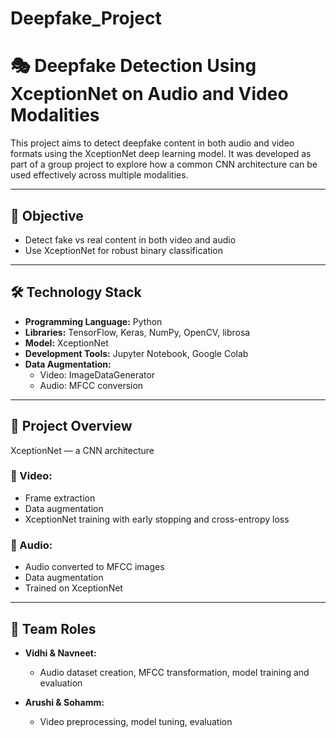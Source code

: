 # Deepfake_Project
# 🎭 Deepfake Detection Using XceptionNet on Audio and Video Modalities
This project aims to detect deepfake content in both audio and video formats using the XceptionNet deep learning model. It was developed as part of a group project to explore how a common CNN architecture can be used effectively across multiple modalities.

---

## 📌 Objective
- Detect fake vs real content in both video and audio
- Use XceptionNet for robust binary classification

---

## 🛠️ Technology Stack
- **Programming Language:** Python  
- **Libraries:** TensorFlow, Keras, NumPy, OpenCV, librosa  
- **Model:** XceptionNet  
- **Development Tools:** Jupyter Notebook, Google Colab  
- **Data Augmentation:**  
  - Video: ImageDataGenerator  
  - Audio: MFCC conversion 

---

## 🧠 Project Overview
XceptionNet — a CNN architecture

### 🔹 Video:
- Frame extraction 
- Data augmentation
- XceptionNet training with early stopping and cross-entropy loss

### 🔹 Audio:
- Audio converted to MFCC images
- Data augmentation
- Trained on XceptionNet

---

## 👥 Team Roles

- **Vidhi & Navneet:**  
  - Audio dataset creation, MFCC transformation, model training and evaluation

- **Arushi & Sohamm:**  
  - Video preprocessing, model tuning, evaluation
